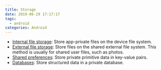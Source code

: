 ```yaml
---
title: Storage
date: 2019-06-29 17:17:17
tags:
  - android
categories: Android
---
```


- [Internal file storage](https://developer.android.com/guide/topics/data/data-storage#filesInternal): Store app-private files on the device file system.
- [External file storage](https://developer.android.com/guide/topics/data/data-storage#filesExternal): Store files on the shared external file system. This method is usually for shared user files, such as photos.
- [Shared preferences](https://developer.android.com/guide/topics/data/data-storage#pref): Store private primitive data in key-value pairs.
- [Databases](https://developer.android.com/guide/topics/data/data-storage#db): Store structured data in a private database.
